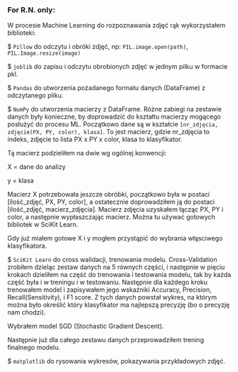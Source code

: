 ### For R.N. only:

W procesie Machine Learning do rozpoznawania zdjęć rąk 
wykorzystałem biblioteki:
 
 $ `Pillow` do odczytu i obróki zdjęć, np: `PIL.image.open(path)`,
 `PIL.Image.resize(image)` 
 
$ `joblib` do zapisu i odczytu obrobionych zdjęć w jednym 
pilku w formacie pkl.

$ `Pandas` do utworzenia pożadanego formatu danych (DataFrame) 
z odczytanego pliku. 

$ `NumPy` do utworzenia macierzy z DataFrame. Różne zabiegi
na zestawie danych były konieczne, by doprowadzić do kształtu
macierzy mogącego posłużyć do procesu ML. Początkowo dane są
w kształcie `[nr_zdjęcia, zdjęcie(PX, PY, color), klasa]`. To jest macierz, gdzie
nr_zdjęcia to indeks, zdjęcie to lista PX x PY x color, klasa to 
klasyfikator.

Tą macierz podzieliłem na dwie wg ogólnej konwencji:

X = dane do analizy

y = klasa

Macierz X potrzebowała jeszcze obróbki, początkowo była w postaci
[ilość_zdjęć, PX, PY, color], a ostatecznie doprowadziłem ją do
postaci [ilość_zdjęć, macierz_zdjęcia]. Macierz zdjęcia uzyskałem
łącząc PX, PY i color, a następnie wypłaszczając macierz.
Można tu używać gotowych bibliotek w SciKit Learn. 

Gdy już miałem gotowe X i y mogłem przystąpić do wybrania
włąsciwego klasyfikatora.

$ `SciKit Learn` do cross walidacji, trenowania modelu.
Cross-Validation zrobiłem dzieląc zestaw danych na 5 równych
części, i następnie w pięciu krokach dzieliłem na część do 
trenowania i testowania modelu, tak by każda część była i w treningu
i w testowaniu. Następnie dla każdego kroku trenowałem model
i zapisywałem jego wskaźniki Accuracy, Precision, Recall(Sensitivity),
i F1 score. Z tych danych powstał wykres, na którym można było
określić który klasyfikator ma najlepszą precyzję (bo o precyzję nam chodzi).

Wybrałem model SGD (Stochastic Gradient Descent).

Następnie już dla całego zestawu danych przeprowadziłem trening
finalnego modelu. 

$ `matplotlib` do rysowania wykresów, pokazywania przykładowych
zdjęć.


